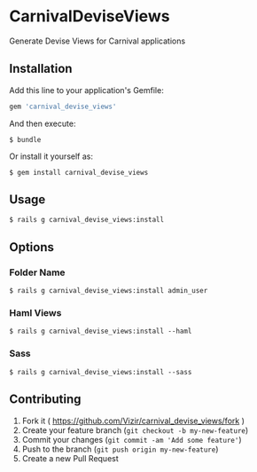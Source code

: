 # CarnivalDeviseViews

Generate Devise Views for Carnival applications

## Installation

Add this line to your application's Gemfile:

```ruby
gem 'carnival_devise_views'
```

And then execute:

    $ bundle

Or install it yourself as:

    $ gem install carnival_devise_views

## Usage
    $ rails g carnival_devise_views:install

## Options
### Folder Name
    $ rails g carnival_devise_views:install admin_user

### Haml Views
    $ rails g carnival_devise_views:install --haml

### Sass
    $ rails g carnival_devise_views:install --sass


## Contributing

1. Fork it ( https://github.com/Vizir/carnival_devise_views/fork )
2. Create your feature branch (`git checkout -b my-new-feature`)
3. Commit your changes (`git commit -am 'Add some feature'`)
4. Push to the branch (`git push origin my-new-feature`)
5. Create a new Pull Request

